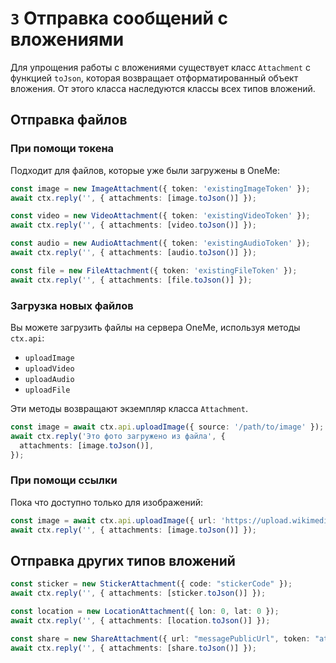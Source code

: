 # `3` Отправка сообщений с вложениями
Для упрощения работы с вложениями существует класс `Attachment` с функцией `toJson`, которая возвращает отформатированный объект вложения. От этого класса наследуются классы всех типов вложений.

## Отправка файлов

### При помощи токена
Подходит для файлов, которые уже были загружены в OneMe:
```typescript
const image = new ImageAttachment({ token: 'existingImageToken' });
await ctx.reply('', { attachments: [image.toJson()] });

const video = new VideoAttachment({ token: 'existingVideoToken' });
await ctx.reply('', { attachments: [video.toJson()] });

const audio = new AudioAttachment({ token: 'existingAudioToken' });
await ctx.reply('', { attachments: [audio.toJson()] });

const file = new FileAttachment({ token: 'existingFileToken' });
await ctx.reply('', { attachments: [file.toJson()] });
```

### Загрузка новых файлов
Вы можете загрузить файлы на сервера OneMe, используя методы `ctx.api`:
- `uploadImage`
- `uploadVideo`
- `uploadAudio`
- `uploadFile`

Эти методы возвращают экземпляр класса `Attachment`.

```typescript
const image = await ctx.api.uploadImage({ source: '/path/to/image' });
await ctx.reply('Это фото загружено из файла', {
  attachments: [image.toJson()],
});
```

### При помощи ссылки
Пока что доступно только для изображений:
```typescript
const image = await ctx.api.uploadImage({ url: 'https://upload.wikimedia.org/wikipedia/commons/7/72/TamTam.png' });
await ctx.reply('', { attachments: [image.toJson()] });
```

## Отправка других типов вложений
```typescript
const sticker = new StickerAttachment({ code: "stickerCode" });
await ctx.reply('', { attachments: [sticker.toJson()] });

const location = new LocationAttachment({ lon: 0, lat: 0 });
await ctx.reply('', { attachments: [location.toJson()] });

const share = new ShareAttachment({ url: "messagePublicUrl", token: "attachmentToken" });
await ctx.reply('', { attachments: [share.toJson()] });
```
